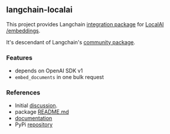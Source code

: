 ## langchain-localai

This project provides Langchain [integration package](https://python.langchain.com/docs/contributing/how_to/integrations/) for [LocalAI /embeddings](https://localai.io/features/embeddings/).

It's descendant of Langchain's [community package](https://python.langchain.com/docs/integrations/text_embedding/localai/). 

### Features

 - depends on OpenAI SDK v1
 - `embed_documents` in one bulk request

### References

 - Initial [discussion](https://github.com/langchain-ai/langchain/pull/22399#issuecomment-2537387476).  
 - package [README.md](./libs/localai/README.md)
 - [documentation](./libs/localai/docs/localai_embeddings.ipynb)
 - PyPi [repository](https://pypi.org/project/langchain-localai)
